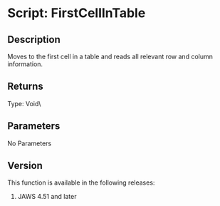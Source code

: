 # Script: FirstCellInTable

## Description

Moves to the first cell in a table and reads all relevant row and column
information.

## Returns

Type: Void\

## Parameters

No Parameters

## Version

This function is available in the following releases:

1.  JAWS 4.51 and later
